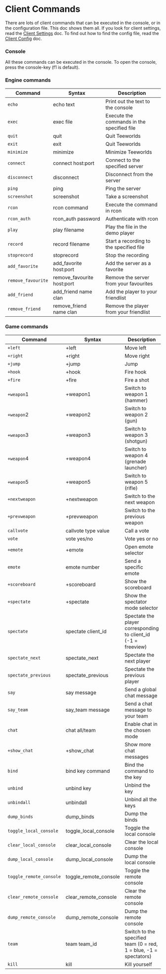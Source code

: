 # Client Commands

There are lots of client commands that can be executed in the console, or in the configuration file. This doc shows them all. If you look for client settings, read the [Client Settings](client_settings.md) doc. To find out how to find the config file, read the [Client Config](client_config.md) doc.

### Console

All these commands can be executed in the console. To open the console, press the console-key (f1 is default).

### Engine commands

|Command |  Syntax | Description|
| ------ | ------- | ---------- |
|`echo`|	echo text|	Print out the text to the console|
|`exec`|	exec file|	Execute the commands in the specified file|
|`quit`|	quit|	Quit Teeworlds|
|`exit`|	exit|	Quit Teeworlds|
|`minimize`|	minimize|	Minimize Teeworlds|
|`connect`|	connect host:port|	Connect to the specified server|
|`disconnect`|	disconnect|	Disconnect from the server|
|`ping`|	ping|	Ping the server|
|`screenshot`|	screenshot|	Take a screenshot|
|`rcon`|	rcon command|	Execute the command in rcon|
|`rcon_auth`|	rcon_auth password|	Authenticate with rcon|
|`play`|	play filename|	Play the file in the demo player|
|`record`|	record filename|	Start a recording to the specified file|
|`stoprecord`| stoprecord|	Stop the recording|
|`add_favorite`|	add_favorite host:port|	Add the server as a favorite|
|`remove_favourite`|	remove_favourite host:port|	Remove the server from your favourites|
|`add_friend`|	add_friend name clan|	Add the player to your friendlist|
|`remove_friend`|	remove_friend name clan|	Remove the player from your friendlist|

### Game commands

|Command |  Syntax | Description|
| ------ | ------- | ---------- |
|`+left`|	+left|	Move left|
|`+right`|	+right|	Move right|
|`+jump`|	+jump|	Jump|
|`+hook`|	+hook|	Fire hook|
|`+fire`|	+fire|	Fire a shot|
|`+weapon`1|	+weapon1|	Switch to weapon 1 (hammer)|
|`+weapon`2|	+weapon2|	Switch to weapon 2 (gun)|
|`+weapon`3|	+weapon3|	Switch to weapon 3 (shotgun)|
|`+weapon`4|	+weapon4|	Switch to weapon 4 (grenade launcher)|
|`+weapon`5|	+weapon5|	Switch to weapon 5 (rifle)|
|`+nextweapon`|	+nextweapon|	Switch to the next weapon|
|`+prevweapon`|	+prevweapon	|Switch to the previous weapon|
|`callvote`|	callvote type value|	Call a vote|
|`vote`|	vote yes/no|	Vote yes or no|
|`+emote`|	+emote|	Open emote selector|
|`emote`|	emote number|	Send a specific emote|
|`+scoreboard`|	+scoreboard|	Show the scoreboard|
|`+spectate`|	+spectate|	Show the spectator mode selector|
|`spectate`|	spectate client_id|	Spectate the player corresponding to client_id (-1 = freeview)|
|`spectate_next`|	spectate_next|	Spectate the next player|
|`spectate_previous`|	spectate_previous|	Spectate the previous player|
|`say`|	say message|	Send a global chat message|
|`say_team`|	say_team message|	Send a chat message to your team|
|`chat`|	chat all/team|	Enable chat in the chosen mode|
|`+show_chat`|	+show_chat|	Show more chat messages|
|`bind`|	bind key command|	Bind the command to the key|
|`unbind`|	unbind key|	Unbind the key|
|`unbindall`|	unbindall|	Unbind all the keys|
|`dump_binds`|	dump_binds|	Dump the binds|
|`toggle_local_console`|	toggle_local_console|	Toggle the local console|
|`clear_local_console`|	clear_local_console|	Clear the local console|
|`dump_local_console`|	dump_local_console|	Dump the local console|
|`toggle_remote_console`|	toggle_remote_console|	Toggle the remote console|
|`clear_remote_console`|	clear_remote_console|	Clear the remote console|
|`dump_remote_console`|	dump_remote_console|	Dump the remote console|
|`team`|	team team_id|	Switch to the specified team (0 = red, 1 = blue, -1 = spectators)|
|`kill`|	kill|	Kill yourself|

